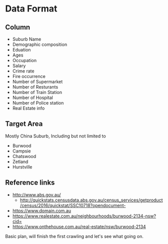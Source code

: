 # Data Format

## Column

- Suburb Name
- Demographic composition
- Eduation
- Ages
- Occupation
- Salary
- Crime rate
- Fire occurrence
- Number of Supermarket
- Number of Resturants
- Number of Train Station
- Number of Hospital
- Number of Police station
- Real Estate info

## Target Area
Mostly China Suburb, Including but not limited to
- Burwood
- Campsie
- Chatswood
- Zetland
- Hurstville

## Reference links
- http://www.abs.gov.au/
    - http://quickstats.censusdata.abs.gov.au/census_services/getproduct/census/2016/quickstat/SSC10718?opendocument-
- https://www.domain.com.au
- https://www.realestate.com.au/neighbourhoods/burwood-2134-nsw?cid=
- https://www.onthehouse.com.au/real-estate/nsw/burwood-2134

Basic plan, will finish the first crawling and let's see what going on.